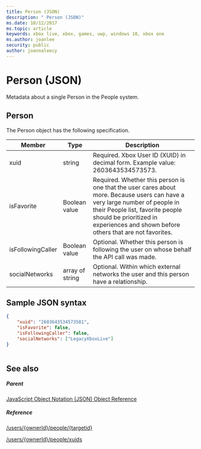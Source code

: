 ```yaml
---
title: Person (JSON)
description: " Person (JSON)"
ms.date: 10/12/2017
ms.topic: article
keywords: xbox live, xbox, games, uwp, windows 10, xbox one
ms.author: joanlee
security: public
author: joannaleecy
---
```


# Person (JSON)
Metadata about a single Person in the People system. 
<a id="ID4EN"></a>

 
## Person
 
The Person object has the following specification.
 
| Member| Type| Description| 
| --- | --- | --- | 
| xuid| string| Required. Xbox User ID (XUID) in decimal form. Example value: 2603643534573573.| 
| isFavorite| Boolean value| Required. Whether this person is one that the user cares about more. Because users can have a very large number of people in their People list, favorite people should be prioritized in experiences and shown before others that are not favorites.| 
| isFollowingCaller| Boolean value| Optional. Whether this person is following the user on whose behalf the API call was made.| 
| socialNetworks| array of string| Optional. Within which external networks the user and this person have a relationship.| 
  
<a id="ID4EHC"></a>

 
## Sample JSON syntax
 

```json
{
    "xuid": "2603643534573581",
    "isFavorite": false,
    "isFollowingCaller": false,
    "socialNetworks": ["LegacyXboxLive"]
}
    
```

  
<a id="ID4EQC"></a>

 
## See also
 
<a id="ID4ESC"></a>

 
##### Parent 

[JavaScript Object Notation (JSON) Object Reference](atoc-xboxlivews-reference-json.md)

  
<a id="ID4E3C"></a>

 
##### Reference 

[/users/{ownerId}/people/{targetid}](../uri/people/uri-usersowneridpeopletargetid.md)

 [/users/{ownerId}/people/xuids](../uri/people/uri-usersowneridpeoplexuids.md)

   
